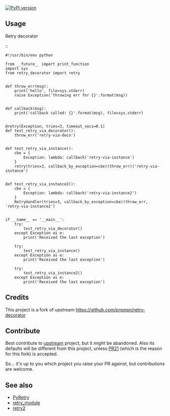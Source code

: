 [![PyPI version](https://badge.fury.io/py/retry-deco.svg)](https://badge.fury.io/py/retry-deco)
    
Usage
-----

Retry decorator

::

    #!/usr/bin/env python

    from __future__ import print_function
    import sys
    from retry_decorator import retry
    
    
    def throw_err(msg):
        print('hello', file=sys.stderr)
        raise Exception('throwing err for {}'.format(msg))
    
    
    def callback(msg):
        print('callback called: {}'.format(msg), file=sys.stderr)
    
    
    @retry(Exception, tries=3, timeout_secs=0.1)
    def test_retry_via_decorator():
        throw_err('retry-via-deco')
    
    
    def test_retry_via_instance():
        cbe = {
            Exception: lambda: callback('retry-via-instance')
        }
        retry(tries=3, callback_by_exception=cbe)(throw_err)('retry-via-instance')


    def test_retry_via_instance2():
        cbe = {
            Exception: lambda: callback('retry-via-instance2')
        }
        RetryHandler(tries=3, callback_by_exception=cbe)(throw_err, 'retry-via-instance2')
    
    
    if __name__ == '__main__':
        try:
            test_retry_via_decorator()
        except Exception as e:
            print('Received the last exception')
    
        try:
            test_retry_via_instance()
        except Exception as e:
            print('Received the last exception')
    
        try:
            test_retry_via_instance2()
        except Exception as e:
            print('Received the last exception')


Credits
-------

This project is a fork of upstream https://github.com/pnpnpn/retry-decorator


Contribute
----------
Best contribute to [upstream](https://github.com/pnpnpn/retry-decorator) project,
but it _might_ be abandoned. Also its defaults will be different from this project,
unless [PR21](https://github.com/pnpnpn/retry-decorator/pull/21) (which is the reason
for this fork) is accepted.

So... it's up to you which project you raise your PR against, but contributions are welcome.


See also
--------
- [PyRetry](https://github.com/Abeautifulsnow/PyRetry)
- [retry_module](https://github.com/adityaprakash-bobby/retry_module)
- [retry2](https://github.com/eSAMTrade/retry)

